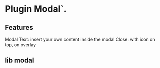 # Plugin Modal`.

## Features
Modal Text: insert your own content inside the modal
Close: with icon on top, on overlay


## lib modal
